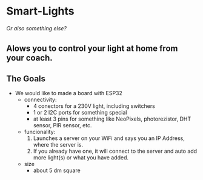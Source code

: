 # Smart-Lights
###### Or also something else?
Alows you to control your light at home from your coach.
---
## The Goals
* We would like to made a board with ESP32
    * connectivity:
        * 4 conectors for a 230V light, including switchers
        * 1 or 2 I2C ports for something special
        * at least 3 pins for something like NeoPixels, photorezistor, DHT sensor, PIR sensor,  etc.
    * funcionality:
        1. Launches a server on your WiFi and says you an IP Address, where the server is.
        2. If you already have one, it will connect to the server and auto add more light(s) or what you have added.
    * size 
        * about 5 dm square
    